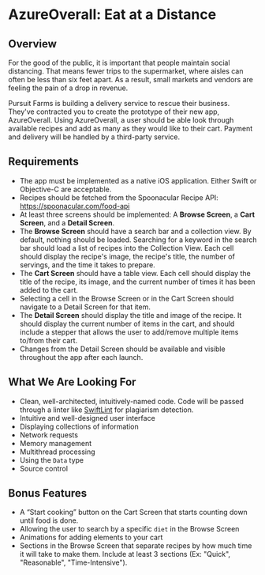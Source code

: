 # AzureOverall: Eat at a Distance

## Overview

For the good of the public, it is important that people maintain social distancing. That means fewer trips to the supermarket, where aisles can often be less than six feet apart. As a result, small markets and vendors are feeling the pain of a drop in revenue.

Pursuit Farms is building a delivery service to rescue their business. They've contracted you to create the prototype of their new app, AzureOverall. Using AzureOverall, a user should be able look through available recipes and add as many as they would like to their cart. Payment and delivery will be handled by a third-party service.  



## Requirements

- The app must be implemented as a native iOS application. Either Swift or Objective-C are acceptable.
- Recipes should be fetched from the Spoonacular Recipe API: https://spoonacular.com/food-api
- At least three screens should be implemented: A **Browse Screen**, a **Cart Screen**, and a **Detail Screen**.
- The **Browse Screen** should have a search bar and a collection view. By default, nothing should be loaded. Searching for a keyword in the search bar should load a list of recipes into the Collection View. Each cell should display the recipe's image, the recipe's title, the number of servings, and the time it takes to prepare.
- The **Cart Screen** should have a table view. Each cell should display the title of the recipe, its image, and the current number of times it has been added to the cart. 
- Selecting a cell in the Browse Screen or in the Cart Screen should navigate to a Detail Screen for that item. 
- The **Detail Screen** should display the title and image of the recipe. It should display the current number of items in the cart, and should include a stepper that allows the user to add/remove multiple items to/from their cart. 
- Changes from the Detail Screen should be available and visible throughout the app after each launch.


## What We Are Looking For

- Clean, well-architected, intuitively-named code. Code will be passed through a linter like [SwiftLint](https://github.com/realm/SwiftLint) for plagiarism detection. 
- Intuitive and well-designed user interface
- Displaying collections of information
- Network requests
- Memory management
- Multithread processing
- Using the `Data` type
- Source control


## Bonus Features

- A “Start cooking” button on the Cart Screen that starts counting down until food is done.
- Allowing the user to search by a specific `diet` in the Browse Screen
- Animations for adding elements to your cart
- Sections in the Browse Screen that separate recipes by how much time it will take to make them.  Include at least 3 sections (Ex: "Quick", "Reasonable", "Time-Intensive").
